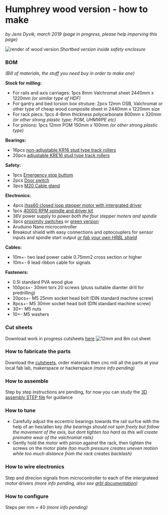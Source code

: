 # Humphrey wood version - how to make
*by Jens Dyvik, march 2019 (page in progress, please help imporving this page)*

![render of wood version](https://raw.githubusercontent.com/fellesverkstedet/fabricatable-machines/master/humphrey-large-format-cnc/img/wood-version-render.jpg)
*Shortbed version inside safety enclosure*

### BOM
*(Bill of materials, the stuff you need buy in order to make one)*

**Stock for milling:**
* For rails and axis carriages: 1pcs 8mm Valchromat sheet 2440mm x 1220mm *(or similar type of HDF)*
* For gantry and bed torsion box struture: 2pcs 12mm OSB, Valchromat or other type of cheap wood composite sheet in 2440mm x 1220mm size
* For rack piecs: 1pcs 4-8mm thickness polycarbonate 800mm x 320mm *(or other strong plastic type; POM, UHMWPE etc)*
* For pinions: 1pcs 12mm POM 150mm x 100mm *(or other strong plastic type)*

**Bearings:**
* 16pcs [non-adjustable KR16 stud type track rollers](https://www.kugellager-express.de/stud-type-track-roller-kr16-16x6x28-mm)
* 20pcs [adjustable KRE16 stud type track rollers](https://www.kugellager-express.de/stud-type-track-roller-kre16-pp-16x9x28-mm)

**Safety:**
* 1pcs [Emergency stop buttom](https://www.sick.com/se/en/safety-switches/safety-command-devices/es21/es21-sb10g1/p/p81746)
* 2pcs [Door switch](https://www.sick.com/se/en/safety-switches/electro-mechanical-safety-switches/i16s/i16-sa203/p/p12219)
* 3pcs [M20 Cable gland](https://www.sick.com/se/en/m20-gland/p/p315311)

**Electronics:**
* 4pcs [ihss60 closed loop stepper motor with intergrated driver](https://www.aliexpress.com/store/product/NEMA-24-3N-m-425ozf-in-Integrated-Closed-Loop-Stepper-motor-36VDC-JMC-iHSS60-36-30/1932111_32713260490.html)
* 1pcs [40000 RPM spindle and driver kit](https://www.aliexpress.com/store/product/250w-40000rpm-ER8-Brushless-spindle-motor-MACH3-driver-DC36V-for-CNC-drilling-milling-carving-kits/1932111_32757165445.html)
* 36V power supply *to power both the four stepper moters and spindle*
* 3pcs [proximity switches](https://www.aliexpress.com/store/product/SN04-N-SN04-N2-SN04-P-SN04-P2-DC-NPN-PNP-NO-NC-4MM-DC-10/3105031_32842303693.html) or [green version](https://www.aliexpress.com/store/3105031/search?filterAllSearch=false&freeShipCountry=&minPrice=&maxPrice=&SearchText=sn04)
* Aruduino Nano microcontroller
* Breakout shield with easy connections and optocouplers for sensor inputs and spindle start output *[or fab your own HRBL shield](https://github.com/fellesverkstedet/fabricatable-machines/blob/master/hrbl-shield/README.md)*

**Cables:**
* 10m+- two lead power cable 0.75mm2 cross section or higher
* 10m+- 6 lead ribbon cable for signals

**Fasteners:**
* 0.5l standard PVA wood glue
* 100pcs+- 30mm torx 20 screws (pluss suitable diamter drill for predrilling)
* 20pcs+- M5 25mm socket head bolt (DIN standard machine screw)
* 8pcs+- M5 30mm socket head bolt (DIN standard machine screw)
* 30+- M5 nuts
* 10+- M5 washers

### Cut sheets
Download work in progress cutsheets [here](https://github.com/fellesverkstedet/fabricatable-machines/tree/master/humphrey-large-format-cnc/new-dev-files)
![12mm and 8m cut sheet](https://raw.githubusercontent.com/fellesverkstedet/fabricatable-machines/master/humphrey-large-format-cnc/img/wood-version-cut-sheets.jpg)

### How to fabricate the parts
Download the [cutsheets](https://github.com/fellesverkstedet/fabricatable-machines/tree/master/humphrey-large-format-cnc/new-dev-files), order materials then cnc mill all the parts at your local fab lab, makerspace or hackerspace *(more info pending)*

### How to assemble
Step by step instructions are pending, for now you can study the [3D assembly STEP file](https://github.com/fellesverkstedet/fabricatable-machines/tree/master/humphrey-large-format-cnc/new-dev-files) for guidance

### How to tune
* Carefully adjust the eccentric bearings towards the rail surfce with the help of an hex/allen key *(the bearings should not spin freely but follow the movement of the axis, but dont tighten too hard as this will create prematre wear of the valchromat rails)*
* Gently hold the motor with pinion against the rack, then tighten the screws on the motor plate *(too much pressure creates uneven motion while too much distance from the rack creates backlash)*

### How to wire electronics
Step and direcion signals from microcontroller to each of the intergrateed motor drivers *(more info pending, also see [grbl documentation](https://github.com/gnea/grbl/wiki))*

### How to configure
Steps per mm = 40 *(more info pending)*
